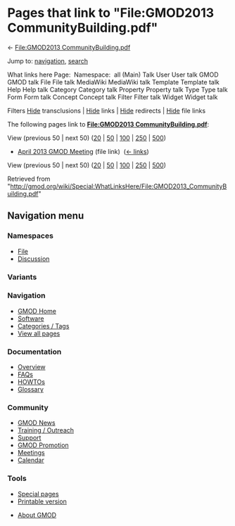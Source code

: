 <div id="mw-page-base" class="noprint">

</div>

<div id="mw-head-base" class="noprint">

</div>

<div id="content" class="mw-body" role="main">

<span id="top"></span>

<div id="mw-js-message" style="display:none;">

</div>



# <span dir="auto">Pages that link to "File:GMOD2013 CommunityBuilding.pdf"</span>

<div id="bodyContent">

<div id="contentSub">

← [File:GMOD2013
CommunityBuilding.pdf](/wiki/File:GMOD2013_CommunityBuilding.pdf "File:GMOD2013 CommunityBuilding.pdf")

</div>

<div id="jump-to-nav" class="mw-jump">

Jump to: [navigation](#mw-navigation), [search](#p-search)

</div>

<div id="mw-content-text">

What links here Page:  Namespace:  all (Main) Talk User User talk GMOD
GMOD talk File File talk MediaWiki MediaWiki talk Template Template talk
Help Help talk Category Category talk Property Property talk Type Type
talk Form Form talk Concept Concept talk Filter Filter talk Widget
Widget talk

Filters
[Hide](/mediawiki/index.php?title=Special:WhatLinksHere/File:GMOD2013_CommunityBuilding.pdf&hidetrans=1 "Special:WhatLinksHere/File:GMOD2013 CommunityBuilding.pdf")
transclusions \|
[Hide](/mediawiki/index.php?title=Special:WhatLinksHere/File:GMOD2013_CommunityBuilding.pdf&hidelinks=1 "Special:WhatLinksHere/File:GMOD2013 CommunityBuilding.pdf")
links \|
[Hide](/mediawiki/index.php?title=Special:WhatLinksHere/File:GMOD2013_CommunityBuilding.pdf&hideredirs=1 "Special:WhatLinksHere/File:GMOD2013 CommunityBuilding.pdf")
redirects \|
[Hide](/mediawiki/index.php?title=Special:WhatLinksHere/File:GMOD2013_CommunityBuilding.pdf&hideimages=1 "Special:WhatLinksHere/File:GMOD2013 CommunityBuilding.pdf")
file links

The following pages link to **[File:GMOD2013
CommunityBuilding.pdf](/wiki/File:GMOD2013_CommunityBuilding.pdf "File:GMOD2013 CommunityBuilding.pdf")**:

View (previous 50 \| next 50)
([20](/mediawiki/index.php?title=Special:WhatLinksHere/File:GMOD2013_CommunityBuilding.pdf&limit=20 "Special:WhatLinksHere/File:GMOD2013 CommunityBuilding.pdf")
\|
[50](/mediawiki/index.php?title=Special:WhatLinksHere/File:GMOD2013_CommunityBuilding.pdf&limit=50 "Special:WhatLinksHere/File:GMOD2013 CommunityBuilding.pdf")
\|
[100](/mediawiki/index.php?title=Special:WhatLinksHere/File:GMOD2013_CommunityBuilding.pdf&limit=100 "Special:WhatLinksHere/File:GMOD2013 CommunityBuilding.pdf")
\|
[250](/mediawiki/index.php?title=Special:WhatLinksHere/File:GMOD2013_CommunityBuilding.pdf&limit=250 "Special:WhatLinksHere/File:GMOD2013 CommunityBuilding.pdf")
\|
[500](/mediawiki/index.php?title=Special:WhatLinksHere/File:GMOD2013_CommunityBuilding.pdf&limit=500 "Special:WhatLinksHere/File:GMOD2013 CommunityBuilding.pdf"))

- [April 2013 GMOD
  Meeting](/wiki/April_2013_GMOD_Meeting "April 2013 GMOD Meeting")
  (file link) ‎ <span class="mw-whatlinkshere-tools">([←
  links](/mediawiki/index.php?title=Special:WhatLinksHere&target=April+2013+GMOD+Meeting "Special:WhatLinksHere"))</span>

View (previous 50 \| next 50)
([20](/mediawiki/index.php?title=Special:WhatLinksHere/File:GMOD2013_CommunityBuilding.pdf&limit=20 "Special:WhatLinksHere/File:GMOD2013 CommunityBuilding.pdf")
\|
[50](/mediawiki/index.php?title=Special:WhatLinksHere/File:GMOD2013_CommunityBuilding.pdf&limit=50 "Special:WhatLinksHere/File:GMOD2013 CommunityBuilding.pdf")
\|
[100](/mediawiki/index.php?title=Special:WhatLinksHere/File:GMOD2013_CommunityBuilding.pdf&limit=100 "Special:WhatLinksHere/File:GMOD2013 CommunityBuilding.pdf")
\|
[250](/mediawiki/index.php?title=Special:WhatLinksHere/File:GMOD2013_CommunityBuilding.pdf&limit=250 "Special:WhatLinksHere/File:GMOD2013 CommunityBuilding.pdf")
\|
[500](/mediawiki/index.php?title=Special:WhatLinksHere/File:GMOD2013_CommunityBuilding.pdf&limit=500 "Special:WhatLinksHere/File:GMOD2013 CommunityBuilding.pdf"))

</div>

<div class="printfooter">

Retrieved from
"<http://gmod.org/wiki/Special:WhatLinksHere/File:GMOD2013_CommunityBuilding.pdf>"

</div>

<div id="catlinks" class="catlinks catlinks-allhidden">

</div>

<div class="visualClear">

</div>

</div>

</div>

<div id="mw-navigation">

## Navigation menu

<div id="mw-head">



<div id="left-navigation">

<div id="p-namespaces" class="vectorTabs" role="navigation"
aria-labelledby="p-namespaces-label">

### Namespaces

- <span id="ca-nstab-image"><a href="/wiki/File:GMOD2013_CommunityBuilding.pdf" accesskey="c"
  title="View the file page [c]">File</a></span>
- <span id="ca-talk"><a
  href="/mediawiki/index.php?title=File_talk:GMOD2013_CommunityBuilding.pdf&amp;action=edit&amp;redlink=1"
  accesskey="t"
  title="Discussion about the content page [t]">Discussion</a></span>

</div>

<div id="p-variants" class="vectorMenu emptyPortlet" role="navigation"
aria-labelledby="p-variants-label">

### 

### Variants[](#)

<div class="menu">

</div>

</div>

</div>

<div id="right-navigation">





</div>



</div>

</div>

</div>

<div id="mw-panel">

<div id="p-logo" role="banner">

<a href="/wiki/Main_Page"
style="background-image: url(http://gmod.org/images/GMOD-cogs.png);"
title="Visit the main page"></a>

</div>

<div id="p-Navigation" class="portal" role="navigation"
aria-labelledby="p-Navigation-label">

### Navigation

<div class="body">

- <span id="n-GMOD-Home">[GMOD Home](/wiki/Main_Page)</span>
- <span id="n-Software">[Software](/wiki/GMOD_Components)</span>
- <span id="n-Categories-.2F-Tags">[Categories /
  Tags](/wiki/Categories)</span>
- <span id="n-View-all-pages">[View all
  pages](/wiki/Special:AllPages)</span>

</div>

</div>

<div id="p-Documentation" class="portal" role="navigation"
aria-labelledby="p-Documentation-label">

### Documentation

<div class="body">

- <span id="n-Overview">[Overview](/wiki/Overview)</span>
- <span id="n-FAQs">[FAQs](/wiki/Category:FAQ)</span>
- <span id="n-HOWTOs">[HOWTOs](/wiki/Category:HOWTO)</span>
- <span id="n-Glossary">[Glossary](/wiki/Glossary)</span>

</div>

</div>

<div id="p-Community" class="portal" role="navigation"
aria-labelledby="p-Community-label">

### Community

<div class="body">

- <span id="n-GMOD-News">[GMOD News](/wiki/GMOD_News)</span>
- <span id="n-Training-.2F-Outreach">[Training /
  Outreach](/wiki/Training_and_Outreach)</span>
- <span id="n-Support">[Support](/wiki/Support)</span>
- <span id="n-GMOD-Promotion">[GMOD
  Promotion](/wiki/GMOD_Promotion)</span>
- <span id="n-Meetings">[Meetings](/wiki/Meetings)</span>
- <span id="n-Calendar">[Calendar](/wiki/Calendar)</span>

</div>

</div>

<div id="p-tb" class="portal" role="navigation"
aria-labelledby="p-tb-label">

### Tools

<div class="body">

- <span id="t-specialpages"><a href="/wiki/Special:SpecialPages" accesskey="q"
  title="A list of all special pages [q]">Special pages</a></span>
- <span id="t-print"><a
  href="/mediawiki/index.php?title=Special:WhatLinksHere/File:GMOD2013_CommunityBuilding.pdf&amp;printable=yes"
  rel="alternate" accesskey="p"
  title="Printable version of this page [p]">Printable version</a></span>

</div>

</div>

</div>

</div>

<div id="footer" role="contentinfo">

- <span id="footer-places-about">[About
  GMOD](/wiki/GMOD:About "GMOD:About")</span>

<!-- -->






</div>
